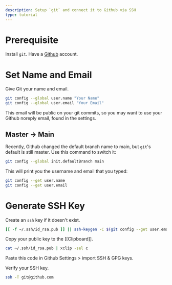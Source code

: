 ```yaml
---
description: Setup `git` and connect it to Github via SSH
type: tutorial
---
```

# Prerequisite
Install `git`.
Have a [Github](https://github.com) account.

# Set Name and Email
Give Git your name and email.
```sh
git config --global user.name "Your Name"
git config --global user.email "Your Email"
```
This email will be public on your git commits, so you may want to use your Github noreply email, found in the settings.

## Master -> Main
Recently, Github changed the default branch name to main, but `git`'s default is still master. Use this command to switch it:
```sh
git config --global init.defaultBranch main
```

This will print you the username and email that you typed:
```sh
git config --get user.name
git config --get user.email
```

# Generate SSH Key
Create an `ssh` key if it doesn't exist.
```sh
[[ -f ~/.ssh/id_rsa.pub ]] || ssh-keygen -C $(git config --get user.email)
```

Copy your public key to the [[Clipboard]].
```sh
cat ~/.ssh/id_rsa.pub | xclip -sel c
```

Paste this code in Github Settings > import SSH & GPG keys.

Verify your SSH key.
```sh
ssh -T git@github.com
```
